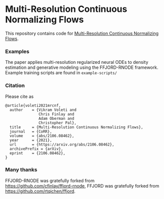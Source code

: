 # Multi-Resolution Continuous Normalizing Flows

This repository contains code for [Multi-Resolution Continuous Normalizing Flows](https://arxiv.org/abs/2106.08462).

### Examples
The paper applies multi-resolution regularized neural ODEs to density estimation and generative modeling using the FFJORD-RNODE framework. Example training scripts are found in `example-scripts/`

### Citation

Please cite as

```
@article{voleti2021mrcnf,
  author    = {Vikram Voleti and
               Chris Finlay and
               Adam Oberman and
               Christopher Pal},
  title     = {Multi-Resolution Continuous Normalizing Flows},
  journal   = {CoRR},
  volume    = {abs/2106.08462},
  year      = {2021},
  url       = {https://arxiv.org/abs/2106.08462},
  archivePrefix = {arXiv},
  eprint    = {2106.08462},
}
```

### Many thanks

FFJORD-RNODE was gratefully forked from https://github.com/cfinlay/ffjord-rnode, FFJORD was gratefully forked from https://github.com/rtqichen/ffjord.
